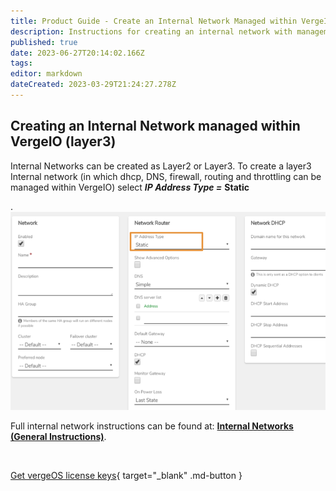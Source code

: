 ```yaml
---
title: Product Guide - Create an Internal Network Managed within VergeIO
description: Instructions for creating an internal network with management, such as dhcp, routing, etc, handled by VergeOS
published: true
date: 2023-06-27T20:14:02.166Z
tags: 
editor: markdown
dateCreated: 2023-03-29T21:24:27.278Z
---
```


## Creating an Internal Network managed within VergeIO (layer3)

Internal Networks can be created as Layer2 or Layer3. To create a layer3 Internal network (in which dhcp, DNS, firewall, routing and throttling can be managed within VergeIO) select ***IP Address Type =*** **Static**

.
![internallayer3.png](/public/userguide-sshots/internallayer3.png)


Full internal network instructions can be found at: [**Internal Networks (General Instructions)**](..//ProductGuide/internalnetworks).

<br>

[Get vergeOS license keys](https://www.verge.io/test-drive){ target="_blank" .md-button }